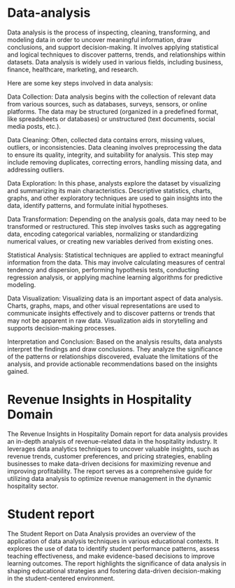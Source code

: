 # Data-analysis
Data analysis is the process of inspecting, cleaning, transforming, and modeling data in order to uncover meaningful information, draw conclusions, and support decision-making. It involves applying statistical and logical techniques to discover patterns, trends, and relationships within datasets. Data analysis is widely used in various fields, including business, finance, healthcare, marketing, and research.

Here are some key steps involved in data analysis:

Data Collection: Data analysis begins with the collection of relevant data from various sources, such as databases, surveys, sensors, or online platforms. The data may be structured (organized in a predefined format, like spreadsheets or databases) or unstructured (text documents, social media posts, etc.).

Data Cleaning: Often, collected data contains errors, missing values, outliers, or inconsistencies. Data cleaning involves preprocessing the data to ensure its quality, integrity, and suitability for analysis. This step may include removing duplicates, correcting errors, handling missing data, and addressing outliers.

Data Exploration: In this phase, analysts explore the dataset by visualizing and summarizing its main characteristics. Descriptive statistics, charts, graphs, and other exploratory techniques are used to gain insights into the data, identify patterns, and formulate initial hypotheses.

Data Transformation: Depending on the analysis goals, data may need to be transformed or restructured. This step involves tasks such as aggregating data, encoding categorical variables, normalizing or standardizing numerical values, or creating new variables derived from existing ones.

Statistical Analysis: Statistical techniques are applied to extract meaningful information from the data. This may involve calculating measures of central tendency and dispersion, performing hypothesis tests, conducting regression analysis, or applying machine learning algorithms for predictive modeling.

Data Visualization: Visualizing data is an important aspect of data analysis. Charts, graphs, maps, and other visual representations are used to communicate insights effectively and to discover patterns or trends that may not be apparent in raw data. Visualization aids in storytelling and supports decision-making processes.

Interpretation and Conclusion: Based on the analysis results, data analysts interpret the findings and draw conclusions. They analyze the significance of the patterns or relationships discovered, evaluate the limitations of the analysis, and provide actionable recommendations based on the insights gained.


# Revenue Insights in Hospitality Domain
The Revenue Insights in Hospitality Domain report for data analysis provides an in-depth analysis of revenue-related data in the hospitality industry. It leverages data analytics techniques to uncover valuable insights, such as revenue trends, customer preferences, and pricing strategies, enabling businesses to make data-driven decisions for maximizing revenue and improving profitability. The report serves as a comprehensive guide for utilizing data analysis to optimize revenue management in the dynamic hospitality sector.

# Student report 
The Student Report on Data Analysis provides an overview of the application of data analysis techniques in various educational contexts. It explores the use of data to identify student performance patterns, assess teaching effectiveness, and make evidence-based decisions to improve learning outcomes. The report highlights the significance of data analysis in shaping educational strategies and fostering data-driven decision-making in the student-centered environment.


